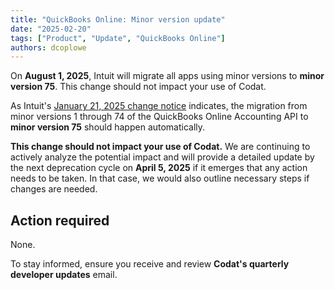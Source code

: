 ```yaml
---
title: "QuickBooks Online: Minor version update"
date: "2025-02-20"
tags: ["Product", "Update", "QuickBooks Online"]
authors: dcoplowe
---
```


On **August 1, 2025**, Intuit will migrate all apps using minor versions to **minor version 75**. This change should not impact your use of Codat.

<!--truncate-->

As Intuit's [January 21, 2025 change notice](https://blogs.intuit.com/2025/01/21/changes-to-our-accounting-api-that-may-impact-your-application/) indicates, the migration from minor versions 1 through 74 of the QuickBooks Online Accounting API to **minor version 75** should happen automatically.

**This change should not impact your use of Codat.** We are continuing to actively analyze the potential impact and will provide a detailed update by the next deprecation cycle on **April 5, 2025** if it emerges that any action needs to be taken. In that case, we would also outline necessary steps if changes are needed.

## Action required

None.

To stay informed, ensure you receive and review **Codat's quarterly developer updates** email.
